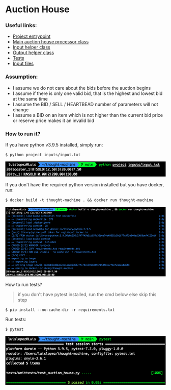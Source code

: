# Auction House

### Useful links:
- [Project entrypoint](/project/__main__.py)
- [Main auction house processor class](/project/auction_processor.py)
- [Input helper class](/project/input_row_processor.py)
- [Output helper class](/project/output_row_processor.py)
- [Tests](/tests/unittests/test_auction_house.py)
- [Input files](/inputs/)

### Assumption:
- I assume we do not care about the bids before the auction begins
- I assume if there is only one valid bid, that is the highest and lowest bid at the same time
- I assume the BID / SELL / HEARTBEAD number of parameters will not change
- I assume a BID on an item which is not higher than the current bid price or reserve price makes it an invalid bid


### How to run it?
If you have python v3.9.5 installed, simply run:
```
$ python project inputs/input.txt
```

![python](images/python.png)


If you don't have the required python version installed but you have docker, run:

```
$ docker build -t thought-machine . && docker run thought-machine 
```

![docker](images/docker.png)

How to run tests?
> if you don't have pytest installed, run the cmd below else skip this step
```
$ pip install --no-cache-dir -r requirements.txt
```

Run tests:

```
$ pytest
```

![pytest](images/pytest.png)
